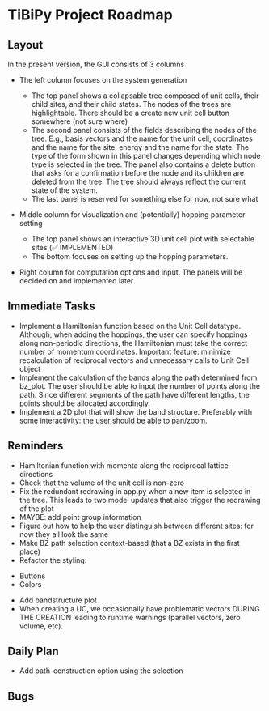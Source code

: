 # TiBiPy Project Roadmap

## Layout

In the present version, the GUI consists of 3 columns
- The left column focuses on the system generation
  - The top panel shows a collapsable tree composed of unit cells, their child sites, and their child states.
    The nodes of the trees are highlightable. There should be a create new unit cell button somewhere (not sure where)
  - The second panel consists of the fields describing the nodes of the tree. E.g., basis vectors and the name
    for the unit cell, coordinates and the name for the site, energy and the name for the state. The type of the form
    shown in this panel changes depending which node type is selected in the tree. The panel also contains a delete button
    that asks for a confirmation before the node and its children are deleted from the tree. The tree should always
    reflect the current state of the system.
  - The last panel is reserved for something else for now, not sure what


- Middle column for visualization and (potentially) hopping parameter setting
  - The top panel shows an interactive 3D unit cell plot with selectable sites (✅ IMPLEMENTED)
  - The bottom focuses on setting up the hopping parameters. 
- Right column for computation options and input. The panels will be decided on and implemented later

## Immediate Tasks


- Implement a Hamiltonian function based on the Unit Cell datatype. Although, when adding the hoppings, the user can specify hoppings along non-periodic directions, the Hamiltonian must take the correct number of momentum coordinates. Important feature: minimize recalculation of reciprocal vectors and unnecessary calls to Unit Cell object
- Implement the calculation of the bands along the path determined from bz_plot. The user should be able to input the number of points along the path. Since different segments of the path have different lengths, the points should be allocated accordingly.
- Implement a 2D plot that will show the band structure. Preferably with some interactivity: the user should be able to pan/zoom.

## Reminders
- Hamiltonian function with momenta along the reciprocal lattice directions
- Check that the volume of the unit cell is non-zero
- Fix the redundant redrawing in app.py when a new item is selected in the tree. This leads to two model updates that also trigger the redrawing of the plot
- MAYBE: add point group information
- Figure out how to help the user distinguish between different sites: for now they all look the same
- Make BZ path selection context-based (that a BZ exists in the first place)
- Refactor the styling:
* Buttons
* Colors
- Add bandstructure plot
- When creating a UC, we occasionally have problematic vectors DURING THE CREATION leading to runtime warnings (parallel vectors, zero volume, etc).
## Daily Plan
- Add path-construction option using the selection


## Bugs
<!-- - Check that the displacements are unique in coupling table
- Add button coloring
- Add "Hermitian Check" -->
<!-- 
## Core Functionality

- Add proper data persistence:
  - Implement save/load functionality for unit cells
  - Support common file formats (CIF, POSCAR, etc.)
  - Add auto-save functionality

- Improve UnitCell visualization:
  - Add 3D visualization of unit cells using OpenGL or similar
  - Enable interactive rotation and zoom
  - Display sites within the unit cell

- Implement site and state management:
  - Enable adding multiple sites to a unit cell
  - Allow managing quantum states for each site
  - Calculate and display site properties

## Advanced Features

- Add symmetry operations:
  - Implement space group detection
  - Enable symmetry-based operations on unit cells
  - Provide symmetry visualization

- Physics calculations:
  - Add basic energy calculations
  - Implement Hamiltonian construction for states
  - Enable simple simulations

- Batch operations:
  - Support for working with multiple unit cells
  - Comparative analysis tools
  - Batch export/import functionality

## UI Improvements

- Add context menus to tree view
- Implement drag-and-drop for reorganizing elements
- Add undo/redo functionality
- Improve application styling and themes
- Add keyboard shortcuts

## Documentation and Testing

- Add proper docstrings to all classes and methods
- Create user documentation with usage examples
- Implement unit tests for core functionality
- Add integration tests for UI components -->